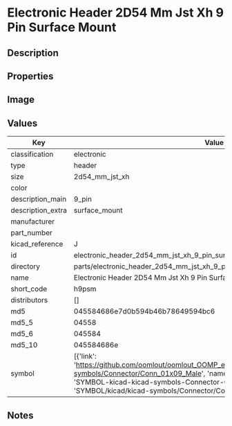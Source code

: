 # Electronic Header 2D54 Mm Jst Xh 9 Pin Surface Mount

## Description

## Properties


## Image


## Values

| Key | Value |
| --- | --- |
| classification | electronic |
| type | header |
| size | 2d54_mm_jst_xh |
| color |  |
| description_main | 9_pin |
| description_extra | surface_mount |
| manufacturer |  |
| part_number |  |
| kicad_reference | J |
| id | electronic_header_2d54_mm_jst_xh_9_pin_surface_mount |
| directory | parts/electronic_header_2d54_mm_jst_xh_9_pin_surface_mount |
| name | Electronic Header 2D54 Mm Jst Xh 9 Pin Surface Mount |
| short_code | h9psm |
| distributors | [] |
| md5 | 045584686e7d0b594b46b78649594bc6 |
| md5_5 | 04558 |
| md5_6 | 045584 |
| md5_10 | 045584686e |
| symbol | [{'link': 'https://github.com/oomlout/oomlout_OOMP_eda_V2/tree/main/SYMBOL/kicad/kicad-symbols/Connector/Conn_01x09_Male', 'name': 'Connector : Conn_01x09_Male', 'id': 'SYMBOL-kicad-kicad-symbols-Connector-Conn_01x09_Male', 'directory': 'SYMBOL/kicad/kicad-symbols/Connector/Conn_01x09_Male/'}] |

## Notes

